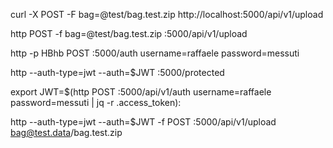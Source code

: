 
curl -X POST  -F bag=@test/bag.test.zip http://localhost:5000/api/v1/upload

http POST -f bag=@test/bag.test.zip :5000/api/v1/upload

http -p HBhb POST :5000/auth username=raffaele password=messuti

 http --auth-type=jwt --auth=$JWT :5000/protected





export JWT=$(http POST :5000/api/v1/auth username=raffaele password=messuti | jq -r .access_token):

http --auth-type=jwt --auth=$JWT -f POST  :5000/api/v1/upload bag@test.data/bag.test.zip